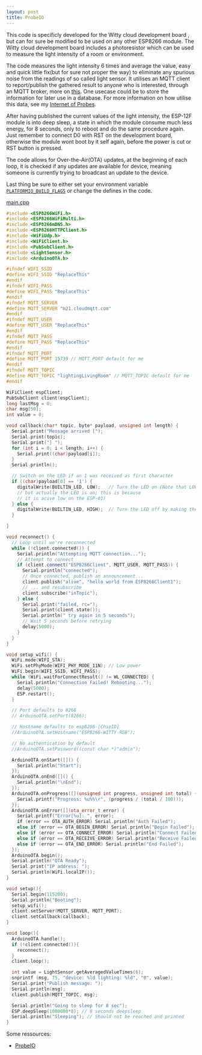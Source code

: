 ```yaml
---
layout: post
title: ProbeIO
---
```


This code is specificly developed for the Witty cloud development board , but can for sure be modified to be used on any other ESP8266 module. The Witty cloud development board includes a photoresistor which can be used to measure the light intensity of a room or environment.

The code measures the light intensity 6 times and average the value, easy and quick little fix(but for sure not proper the way) to eliminate any spurious noise from the readings of so called light sensor. It utilises an MQTT client to report/publish the gathered result to anyone who is interested, through an MQTT broker, more on [this](http://mqtt.org/). One usecase could be to store the information for later use in a database. For more information on how utilise this data, see my [Internet of Probes](http://cnheider.net/2016/02/25/Internet-Of-Probes.html).

After having published the current values of the light intensity, the ESP-12F module is into deep sleep, a state in which the module consume much less energy, for 8 seconds, only to reboot and do the same procedure again. Just remember to connect D0 with RST on the development board, otherwise the module wont boot by it self again, before the power is cut or RST button is pressed.

The code allows for Over-the-Air(OTA) updates, at the beginning of each loop, it is checked if any updates are available for device, meaning someone is currently trying to broadcast an update to the device.

Last thing be sure to either set your environment variable [```PLATFORMIO_BUILD_FLAGS```](http://docs.platformio.org/en/latest/envvars.html#envvar-PLATFORMIO_BUILD_FLAGS) or change the defines in the code.

[main.cpp](https://raw.githubusercontent.com/cnHeider/pio/master/src/main.cpp)

```cpp
#include <ESP8266WiFi.h>
#include <ESP8266WiFiMulti.h>
#include <ESP8266mDNS.h>
#include <ESP8266HTTPClient.h>
#include <WiFiUdp.h>
#include <WiFiClient.h>
#include <PubSubClient.h>
#include <LightSensor.h>
#include <ArduinoOTA.h>

#ifndef WIFI_SSID
#define WIFI_SSID "ReplaceThis"
#endif
#ifndef WIFI_PASS
#define WIFI_PASS "ReplaceThis"
#endif
#ifndef MQTT_SERVER
#define MQTT_SERVER "m21.cloudmqtt.com"
#endif
#ifndef MQTT_USER
#define MQTT_USER "ReplaceThis"
#endif
#ifndef MQTT_PASS
#define MQTT_PASS "ReplaceThis"
#endif
#ifndef MQTT_PORT
#define MQTT_PORT 15739 // MQTT_PORT default for me
#endif
#ifndef MQTT_TOPIC
#define MQTT_TOPIC "lightingLivingRoom" // MQTT_TOPIC default for me
#endif

WiFiClient espClient;
PubSubClient client(espClient);
long lastMsg = 0;
char msg[50];
int value = 0;

void callback(char* topic, byte* payload, unsigned int length) {
  Serial.print("Message arrived [");
  Serial.print(topic);
  Serial.print("] ");
  for (int i = 0; i < length; i++) {
    Serial.print((char)payload[i]);
  }
  Serial.println();

  // Switch on the LED if an 1 was received as first character
  if ((char)payload[0] == '1') {
    digitalWrite(BUILTIN_LED, LOW);   // Turn the LED on (Note that LOW is the voltage level
    // but actually the LED is on; this is because
    // it is acive low on the ESP-01)
  } else {
    digitalWrite(BUILTIN_LED, HIGH);  // Turn the LED off by making the voltage HIGH
  }

}

void reconnect() {
  // Loop until we're reconnected
  while (!client.connected()) {
    Serial.println("Attempting MQTT connection...");
    // Attempt to connect
    if (client.connect("ESP8266Client", MQTT_USER, MQTT_PASS)) {
      Serial.println("connected");
      // Once connected, publish an announcement...
      client.publish("alive", "hello world from ESP8266Client1");
      // ... and resubscribe
      client.subscribe("inTopic");
    } else {
      Serial.print("failed, rc=");
      Serial.print(client.state());
      Serial.println(" try again in 5 seconds");
      // Wait 5 seconds before retrying
      delay(5000);
    }
  }
}

void setup_wifi() {
  WiFi.mode(WIFI_STA);
  WiFi.setPhyMode(WIFI_PHY_MODE_11N); // Low power
  WiFi.begin(WIFI_SSID, WIFI_PASS);
  while (WiFi.waitForConnectResult() != WL_CONNECTED) {
    Serial.println("Connection Failed! Rebooting...");
    delay(5000);
    ESP.restart();
  }

  // Port defaults to 8266
  // ArduinoOTA.setPort(8266);

  // Hostname defaults to esp8266-[ChipID]
  //ArduinoOTA.setHostname("ESP8266-WITTY-RGB");

  // No authentication by default
  //ArduinoOTA.setPassword((const char *)"admin");

  ArduinoOTA.onStart([]() {
    Serial.println("Start");
  });
  ArduinoOTA.onEnd([]() {
    Serial.println("\nEnd");
  });
  ArduinoOTA.onProgress([](unsigned int progress, unsigned int total) {
    Serial.printf("Progress: %u%%\r", (progress / (total / 100)));
  });
  ArduinoOTA.onError([](ota_error_t error) {
    Serial.printf("Error[%u]: ", error);
    if (error == OTA_AUTH_ERROR) Serial.println("Auth Failed");
    else if (error == OTA_BEGIN_ERROR) Serial.println("Begin Failed");
    else if (error == OTA_CONNECT_ERROR) Serial.println("Connect Failed");
    else if (error == OTA_RECEIVE_ERROR) Serial.println("Receive Failed");
    else if (error == OTA_END_ERROR) Serial.println("End Failed");
  });
  ArduinoOTA.begin();
  Serial.println("OTA Ready");
  Serial.print("IP address: ");
  Serial.println(WiFi.localIP());
}

void setup(){
  Serial.begin(115200);
  Serial.println("Booting");
  setup_wifi();
  client.setServer(MQTT_SERVER, MQTT_PORT);
  client.setCallback(callback);
}

void loop(){
  ArduinoOTA.handle();
  if (!client.connected()){
    reconnect();
  }
  client.loop();

  int value = LightSensor.getAveragedValueTimes(6);
  snprintf (msg, 75, "device: %ld lighting: %ld", "0", value);
  Serial.print("Publish message: ");
  Serial.println(msg);
  client.publish(MQTT_TOPIC, msg);

  Serial.println("Going to sleep for 8 sec");
  ESP.deepSleep(1000000*8); // 8 seconds deepsleep
  Serial.println("Sleeping"); // Should not be reached and printed
}
```

Some ressources:

- [ProbeIO](https://github.com/cnHeider/pio)
